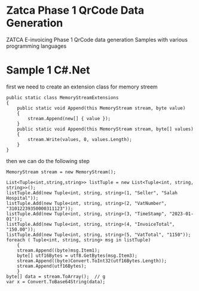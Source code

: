 # Zatca Phase 1 QrCode Data Generation
ZATCA E-invoicing Phase 1 QrCode data generation Samples with various programming languages 

# Sample 1 C#.Net

first we need to create an extension class for memory streem 


    public static class MemoryStreamExtensions
    {
        public static void Append(this MemoryStream stream, byte value)
        {
            stream.Append(new[] { value });
        }
        public static void Append(this MemoryStream stream, byte[] values)
        {
            stream.Write(values, 0, values.Length);
        }
    }
    

then we can do the following step 


    MemoryStream stream = new MemoryStream();
	
    List<Tuple<int,string,string>> listTuple = new List<Tuple<int, string, string>>();
    listTuple.Add(new Tuple<int, string, string>(1, "Seller", "Salah Hospital"));
    listTuple.Add(new Tuple<int, string, string>(2, "VatNumber", "31012239350000311123"));
    listTuple.Add(new Tuple<int, string, string>(3, "TimeStamp", "2023-01-01"));
    listTuple.Add(new Tuple<int, string, string>(4, "InvoiceTotal", "150.00"));
    listTuple.Add(new Tuple<int, string, string>(5, "VatTotal", "1150"));
    foreach ( Tuple<int, string, string> msg in listTuple)
        {
        stream.Append((byte)msg.Item1);
        byte[] utf16Bytes = utf8.GetBytes(msg.Item3);
        stream.Append((byte)Convert.ToInt32(utf16Bytes.Length));
        stream.Append(utf16Bytes);
        }
    byte[] data = stream.ToArray();  // g
    var x = Convert.ToBase64String(data);
    
